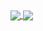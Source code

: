 <a href="https://github.com/Arhidimon">
  <img align="center" src="https://github-readme-stats.vercel.app/api?username=Arhidimon&count_private=true&show_icons=true&theme=shades-of-purple&hide=stars&line_height=32"/>
</a>
<a href="https://github.com/Arhidimon">
  <img align="center" src="https://github-readme-stats.vercel.app/api/top-langs/?username=Arhidimon&theme=shades-of-purple&langs_count=3&hide=PHP,Objective-C,Roff,HTML,Makefile&card_width=300" />
</a>

<!--
**Arhidimon/Arhidimon** is a ✨ _special_ ✨ repository because its `README.md` (this file) appears on your GitHub profile.

Here are some ideas to get you started:

- 🔭 I’m currently working on ...
- 🌱 I’m currently learning ...
- 👯 I’m looking to collaborate on ...
- 🤔 I’m looking for help with ...
- 💬 Ask me about ...
- 📫 How to reach me: ...
- 😄 Pronouns: ...
- ⚡ Fun fact: ...
-->
